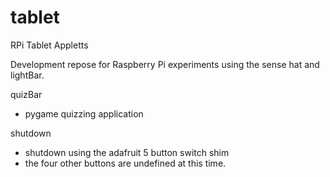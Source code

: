 # tablet
RPi Tablet Appletts

Development repose for Raspberry Pi experiments using the sense hat and lightBar.

quizBar
   - pygame quizzing application
  
shutdown
   - shutdown using the adafruit 5 button switch shim  
   - the four other buttons are undefined at this time.
